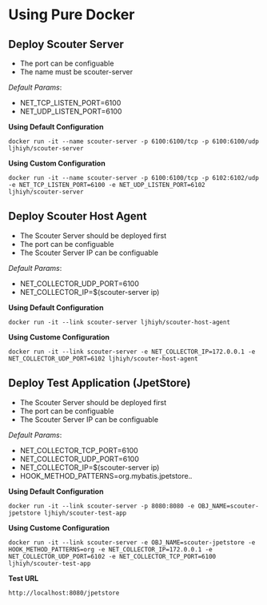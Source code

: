 # Using Pure Docker

Deploy Scouter Server
--------------------
- The port can be configuable 
- The name must be scouter-server

*Default Params*:
- NET_TCP_LISTEN_PORT=6100
- NET_UDP_LISTEN_PORT=6100

**Using Default Configuration**
```
docker run -it --name scouter-server -p 6100:6100/tcp -p 6100:6100/udp ljhiyh/scouter-server
```
**Using Custom Configuration**
```
docker run -it --name scouter-server -p 6100:6100/tcp -p 6102:6102/udp -e NET_TCP_LISTEN_PORT=6100 -e NET_UDP_LISTEN_PORT=6102 ljhiyh/scouter-server
```

Deploy Scouter Host Agent
--------------------------
- The Scouter Server should be deployed first
- The port can be configuable
- The Scouter Server IP can be configuable

*Default Params*:
- NET_COLLECTOR_UDP_PORT=6100
- NET_COLLECTOR_IP=$(scouter-server ip)

**Using Default Configuration**
```
docker run -it --link scouter-server ljhiyh/scouter-host-agent
```

**Using Custome Configuration**
```
docker run -it --link scouter-server -e NET_COLLECTOR_IP=172.0.0.1 -e NET_COLLECTOR_UDP_PORT=6102 ljhiyh/scouter-host-agent

```

Deploy Test Application (JpetStore)
----------------------------------
- The Scouter Server should be deployed first
- The port can be configuable
- The Scouter Server IP can be configuable

*Default Params*:
- NET_COLLECTOR_TCP_PORT=6100
- NET_COLLECTOR_UDP_PORT=6100
- NET_COLLECTOR_IP=$(scouter-server ip)
- HOOK_METHOD_PATTERNS=org.mybatis.jpetstore.*.*


**Using Default Configuration**
```
docker run -it --link scouter-server -p 8080:8080 -e OBJ_NAME=scouter-jpetstore ljhiyh/scouter-test-app
```

**Using Custome Configuration**
```
docker run -it --link scouter-server -e OBJ_NAME=scouter-jpetstore -e HOOK_METHOD_PATTERNS=org -e NET_COLLECTOR_IP=172.0.0.1 -e NET_COLLECTOR_UDP_PORT=6102 -e NET_COLLECTOR_TCP_PORT=6100 ljhiyh/scouter-test-app
```
**Test URL**
```
http://localhost:8080/jpetstore
```


